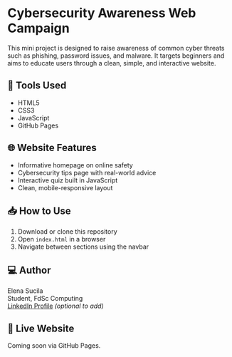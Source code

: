 # Cybersecurity Awareness Web Campaign

This mini project is designed to raise awareness of common cyber threats such as phishing, password issues, and malware. It targets beginners and aims to educate users through a clean, simple, and interactive website.

## 🔧 Tools Used
- HTML5
- CSS3
- JavaScript
- GitHub Pages

## 🌐 Website Features
- Informative homepage on online safety
- Cybersecurity tips page with real-world advice
- Interactive quiz built in JavaScript
- Clean, mobile-responsive layout

## 📥 How to Use
1. Download or clone this repository
2. Open `index.html` in a browser
3. Navigate between sections using the navbar

## 💻 Author
Elena Sucila  
Student, FdSc Computing  
[LinkedIn Profile](https://linkedin.com) *(optional to add)*

## 🔗 Live Website
Coming soon via GitHub Pages.

